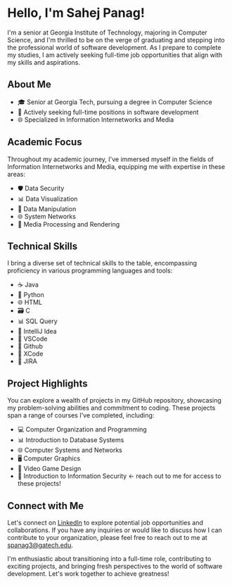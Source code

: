 # Hello, I'm Sahej Panag!

I'm a senior at Georgia Institute of Technology, majoring in Computer Science, and I'm thrilled to be on the verge of graduating and stepping into the professional world of software development. As I prepare to complete my studies, I am actively seeking full-time job opportunities that align with my skills and aspirations.

## About Me

- 🎓 Senior at Georgia Tech, pursuing a degree in Computer Science
- 💼 Actively seeking full-time positions in software development
- 🌐 Specialized in Information Internetworks and Media

## Academic Focus

Throughout my academic journey, I've immersed myself in the fields of Information Internetworks and Media, equipping me with expertise in these areas:

- 🛡️ Data Security
- 📊 Data Visualization
- 💾 Data Manipulation
- 🌐 System Networks
- 🎥 Media Processing and Rendering

## Technical Skills

I bring a diverse set of technical skills to the table, encompassing proficiency in various programming languages and tools:

- ☕ Java
- 🐍 Python
- 🌐 HTML
- 🗃️ C
- 📊 SQL Query
- 🧰 IntelliJ Idea
- 🧪 VSCode
- 📁 Github
- 🍏 XCode
- 📝 JIRA

## Project Highlights

You can explore a wealth of projects in my GitHub repository, showcasing my problem-solving abilities and commitment to coding. These projects span a range of courses I've completed, including:

- 💻 Computer Organization and Programming
- 📊 Introduction to Database Systems
- 🌐 Computer Systems and Networks
- 🖥️ Computer Graphics
- 🎥 Video Game Design
- 🧩 Introduction to Information Security <- reach out to me for access to these projects!

## Connect with Me

Let's connect on [LinkedIn](www.linkedin.com/in/sahej-panag) to explore potential job opportunities and collaborations. If you have any inquiries or would like to discuss how I can contribute to your organization, please feel free to reach out to me at spanag3@gatech.edu.

I'm enthusiastic about transitioning into a full-time role, contributing to exciting projects, and bringing fresh perspectives to the world of software development. Let's work together to achieve greatness!

